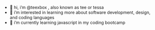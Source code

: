 - 👋 hi, i’m @teexbox , also known as tee or tessa
- 👀 i’m interested in learning more about software development, design, and coding languages
- 🌱 i’m currently learning javascript in my coding bootcamp

<!---
teexbox/teexbox is a ✨ special ✨ repository because its `README.md` (this file) appears on your GitHub profile.
You can click the Preview link to take a look at your changes.
--->
